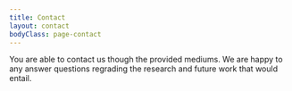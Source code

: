 ```yaml
---
title: Contact
layout: contact
bodyClass: page-contact
---
```


You are able to contact us though the provided mediums.
We are happy to any answer questions regrading the research and future work
that would entail. 